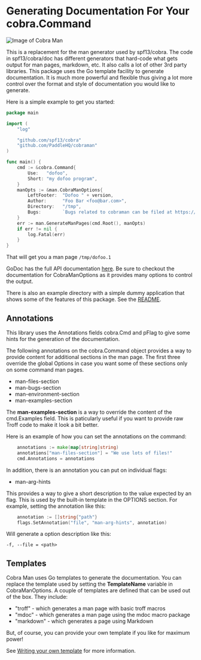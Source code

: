 # Generating Documentation For Your cobra.Command
![Image of Cobra Man](https://raw.githubusercontent.com/rayjohnson/cobraman/master/cobra-man.jpeg)

This is a replacement for the man generator used by spf13/cobra.  The code in spf13/cobra/doc has different generators that hard-code what gets output for man pages, markdown, etc.  It
also calls a lot of other 3rd party libraries.  This package uses the Go template facility
to generate documentation.  It is much more powerful and flexible thus giving a lot more
control over the format and style of documentation you would like to generate.

Here is a simple example to get you started:

```go
package main

import (
	"log"

	"github.com/spf13/cobra"
	"github.com/PaddleHQ/cobraman"
)

func main() {
	cmd := &cobra.Command{
		Use:   "dofoo",
		Short: "my dofoo program",
	}
	manOpts := &man.CobraManOptions{
		LeftFooter:  "Dofoo " + version,
		Author:      "Foo Bar <foo@bar.com>",
		Directory:   "/tmp",
		Bugs:        `Bugs related to cobraman can be filed at https://github.com/PaddleHQ/cobraman`,
	}
	err := man.GenerateManPages(cmd.Root(), manOpts)
	if err != nil {
		log.Fatal(err)
	}
}
```

That will get you a man page `/tmp/dofoo.1`

GoDoc has the full API documentation [here](https://godoc.org/github.com/PaddleHQ/cobraman).  Be sure to checkout the documentation for CobraManOptions as it provides many options to control the output.

There is also an example directory with a simple dummy application that shows some of the features of this package.  See the [README](example/README.md).

## Annotations

This library uses the Annotations fields cobra.Cmd and pFlag to give some hints for the
generation of the documentation.

The following annotations on the cobra.Command object provides a way to provide content
for additional sections in the man page.  The first three override the global Options in 
case you want some of these sections only on some command man pages.
* man-files-section
* man-bugs-section
* man-environment-section
* man-examples-section

The **man-examples-section** is a way to override the content of the cmd.Examples field.
This is paticularly useful if you want to provide raw Troff code to make it look a bit 
better.

Here is an example of how you can set the annotations on the command:
```go
	annotations := make(map[string]string)
	annotations["man-files-section"] = "We use lots of files!"
	cmd.Annotations = annotations
```

In addition, there is an annotation you can put on individual flags:
* man-arg-hints

This provides a way to give a short description to the value expected by an flag.  This
is used by the built-in template in the OPTIONS section.  For example, setting the
annotation like this:
```go
	annotation := []string{"path"}
	flags.SetAnnotation("file", "man-arg-hints", annotation)
```

Will generate a option description like this:
```
-f, --file = <path>
```

## Templates

Cobra Man uses Go templates to generate the documentation.  You can replace the template used by setting the **TemplateName** variable in CobraManOptions.  A couple of templates are defined that can be used out of the box.  They include:

* "troff" - which generates a man page with basic troff macros
* "mdoc" - which generates a man page using the mdoc macro package
* "markdown" - which generates a page using Markdown

But, of course, you can provide your own template if you like for maximum power!

See [Writing your own template](WRITING_A_TEMPLATE.md) for more information.


